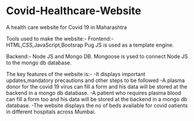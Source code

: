 # Covid-Healthcare-Website
A health care website for Covid 19 in Maharashtra

Tools used to make the website:-
Frontend:- 
HTML,CSS,JavaScript,Bootsrap
Pug JS is used as a template engine.

Backend:-
Node JS and Mongo DB.
Mongoose is ysed to connect Node JS to the mongo db database.

The key features of the website is:-
-It displays important updates,mandatory precautions and other steps to be followed
-A plasma donor for the covid 19 virus can fill a form and his data will be stored at the backend in a mongo db database.
-A patient who requires plasma blood can fill a form too and his data will be stored at the backend in a mongo db database.
-The website displays the no of beds available for covid oatients in different hospitals across Mumbai. 
